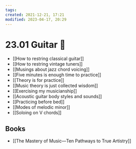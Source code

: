 ```yaml
---
tags: 
created: 2021-12-21, 17:21
modified: 2023-04-17, 20:29
---
```


# 23.01 Guitar 🎸
- [[How to restring classical guitar]]
- [[How to restring vintage tuners]]
- [[Musings about jazz chord voicing]]
- [[Five minutes is enough time to practice]]
- [[Theory is for practice]]
- [[Music theory is just collected wisdom]]
- [[Exercising my musicianship]]
- [[Acoustic guitar body styles and sounds]]
- [[Practicing before bed]]
- [[Modes of melodic minor]]
- [[Soloing on V chords]]

## Books
- [[The Mastery of Music—Ten Pathways to True Artistry]]